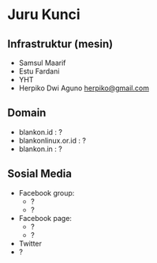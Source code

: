 # Juru Kunci

## Infrastruktur (mesin)

- Samsul Maarif
- Estu Fardani
- YHT
- Herpiko Dwi Aguno <herpiko@gmail.com>


## Domain

- blankon.id : ?
- blankonlinux.or.id : ?
- blankon.in : ?

## Sosial Media

- Facebook group:
  - ?
  - ?
- Facebook page:
  - ?
  - ?
- Twitter
- ?
